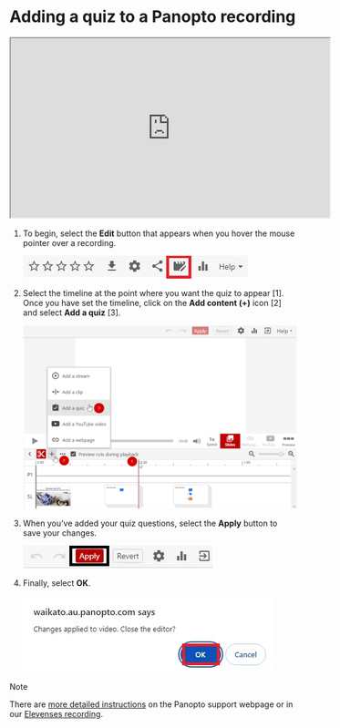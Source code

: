 # Adding a quiz to a Panopto recording

<iframe width="560" height="315" src="https://www.youtube.com/embed/yAvWM8bF2E4?si=8PsNgdCM1QKXFnLY"></iframe>

1. To begin, select the **Edit** button that appears when you hover the mouse pointer over a recording.
   
   ![](images/staff-panopto-adding-a-quiz-edit-button-selected.png)
   
2. Select the timeline at the point where you want the quiz to appear [1]. Once you have set the timeline, click on the **Add content (+)** icon [2] and select **Add a quiz** [3].

   ![](images/panopto_quiz.png)

3. When you’ve added your quiz questions, select the **Apply** button to save your changes.

   ![](images/staff-panopto-adding-a-quiz-apply-button-selected.png)
   
4. Finally, select **OK**.

   ![](images/staff-panopto-adding-a-quiz-ok-selected.png)

> [!NOTE]
> There are [more detailed instructions](https://support.panopto.com/s/article/How-to-Add-a-Quiz-to-a-Video) on the Panopto support webpage or in our [Elevenses recording](https://coursecast.its.waikato.ac.nz/Panopto/Pages/Viewer.aspx?id=7949810a-4109-4987-b944-abde009665d0).
